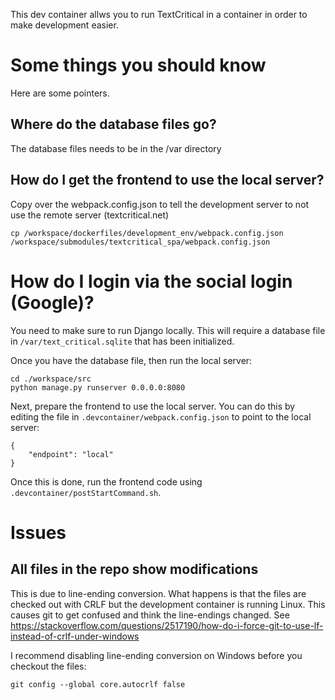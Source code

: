 This dev container allws you to run TextCritical in a container in order to make development easier.


# Some things you should know
Here are some pointers.

## Where do the database files go?

The database files needs to be in the /var directory

## How do I get the frontend to use the local server?

Copy over the webpack.config.json to tell the development server to not use the remote server (textcritical.net)

```
cp /workspace/dockerfiles/development_env/webpack.config.json /workspace/submodules/textcritical_spa/webpack.config.json
```

# How do I login via the social login (Google)?

You need to make sure to run Django locally. This will require a database file in `/var/text_critical.sqlite` that has been initialized.

Once you have the database file, then run the local server:

```
cd ./workspace/src
python manage.py runserver 0.0.0.0:8080
```

Next, prepare the frontend to use the local server. You can do this by editing the file in `.devcontainer/webpack.config.json` to point to the local server:

```
{
    "endpoint": "local"
}
```

Once this is done, run the frontend code using `.devcontainer/postStartCommand.sh`.

# Issues

## All files in the repo show modifications
This is due to line-ending conversion. What happens is that the files are checked out with CRLF but the development container is running Linux. This causes git to get confused and think the line-endings changed. See https://stackoverflow.com/questions/2517190/how-do-i-force-git-to-use-lf-instead-of-crlf-under-windows

I recommend disabling line-ending conversion on Windows before you checkout the files:

```
git config --global core.autocrlf false
```

## 
